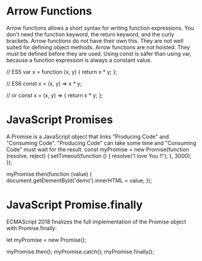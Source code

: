 # Arrow Functions
Arrow functions allows a short syntax for writing function expressions.
You don't need the function keyword, the return keyword, and the curly brackets.
Arrow functions do not have their own this. They are not well suited for defining object methods.
Arrow functions are not hoisted. They must be defined before they are used.
Using const is safer than using var, because a function expression is always a constant value.

// ES5
var x = function (x, y) {
  return x * y;
};

// ES6
const x = (x, y) => x * y;

// or
const x = (x, y) => {
  return x * y;
};

# JavaScript Promises
A Promise is a JavaScript object that links "Producing Code" and "Consuming Code".
"Producing Code" can take some time and "Consuming Code" must wait for the result.
const myPromise = new Promise(function (resolve, reject) {
  setTimeout(function () {
    resolve('I love You !!');
  }, 3000);
});

myPromise.then(function (value) {
  document.getElementById('demo').innerHTML = value;
});
# JavaScript Promise.finally
ECMAScript 2018 finalizes the full implementation of the Promise object with Promise.finally:

let myPromise = new Promise();

myPromise.then();
myPromise.catch();
myPromise.finally();